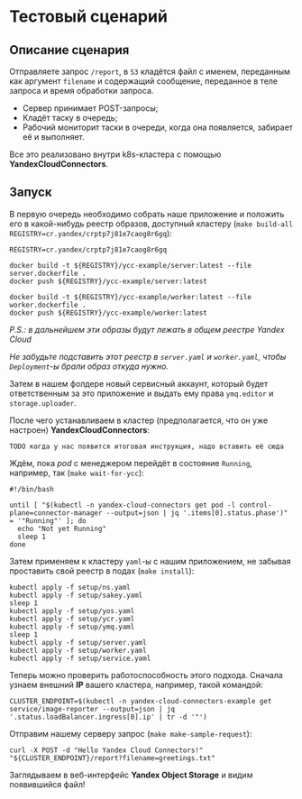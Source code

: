 # Тестовый сценарий

## Описание сценария
Отправляете запрос `/report`, в `S3` кладётся файл с именем, переданным как аргумент `filename` и содержащий
сообщение, переданное в теле запроса и время обработки запроса.

- Сервер принимает POST-запросы;
- Кладёт таску в очередь;
- Рабочий мониторит таски в очереди, когда она появляется, забирает её и выполняет.

Все это реализовано внутри k8s-кластера с помощью **YandexCloudConnectors**.

## Запуск

В первую очередь необходимо собрать наше приложение и положить его в какой-нибудь реестр образов, доступный кластеру (`make build-all REGISTRY=cr.yandex/crptp7j81e7caog8r6gq`):

```shell
REGISTRY=cr.yandex/crptp7j81e7caog8r6gq

docker build -t ${REGISTRY}/ycc-example/server:latest --file server.dockerfile .
docker push ${REGISTRY}/ycc-example/server:latest

docker build -t ${REGISTRY}/ycc-example/worker:latest --file worker.dockerfile .
docker push ${REGISTRY}/ycc-example/worker:latest
```

*P.S.: в дальнейшем эти образы будут лежать в общем реестре Yandex Cloud*

*Не забудьте подставить этот реестр в `server.yaml` и `worker.yaml`, чтобы `Deployment`-ы брали образ откуда нужно.*

Затем в нашем фолдере новый сервисный аккаунт, который будет ответственным за это приложение и выдать ему права `ymq.editor` и `storage.uploader`.

После чего устанавливаем в кластер (предполагается, что он уже настроен) **YandexCloudConnectors**:

```shell
TODO когда у нас появится итоговая инструкция, надо вставить её сюда
```

Ждём, пока *pod* с менеджером перейдёт в состояние `Running`, например, так (`make wait-for-ycc`):

```shell
#!/bin/bash

until [ "$(kubectl -n yandex-cloud-connectors get pod -l control-plane=connector-manager --output=json | jq '.items[0].status.phase')" = '"Running"' ]; do
  echo "Not yet Running"
  sleep 1
done
```

Затем применяем к кластеру `yaml`-ы с нашим приложением, не забывая проставить свой реестр в подах (`make install`):

```shell
kubectl apply -f setup/ns.yaml
kubectl apply -f setup/sakey.yaml
sleep 1
kubectl apply -f setup/yos.yaml
kubectl apply -f setup/ycr.yaml
kubectl apply -f setup/ymq.yaml
sleep 1
kubectl apply -f setup/server.yaml
kubectl apply -f setup/worker.yaml
kubectl apply -f setup/service.yaml
```

Теперь можно проверить работоспособность этого подхода. Сначала узнаем внешний **IP** вашего кластера, например,
такой командой:

```shell
CLUSTER_ENDPOINT=$(kubectl -n yandex-cloud-connectors-example get service/image-reporter --output=json | jq '.status.loadBalancer.ingress[0].ip' | tr -d '"')
```

Отправим нашему серверу запрос (`make make-sample-request`):

```shell
curl -X POST -d "Hello Yandex Cloud Connectors!" "${CLUSTER_ENDPOINT}/report?filename=greetings.txt"
```

Заглядываем в веб-интерфейс **Yandex Object Storage** и видим появившийся файл!
